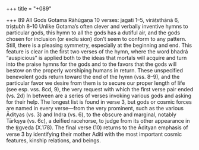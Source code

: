 +++
title = "+089"

+++
89
All Gods
Gotama Rāhūgaṇa
10 verses: jagatī 1–5, virāṭsthānā 6, triṣṭubh 8–10
Unlike Gotama’s often clever and verbally inventive hymns to particular gods, this  hymn to all the gods has a dutiful air, and the gods chosen for inclusion (or exclu sion) don’t seem to conform to any pattern. Still, there is a pleasing symmetry,  especially at the beginning and end. This feature is clear in the first two verses of the  hymn, where the word bhadrá “auspicious” is applied both to the ideas that mortals  will acquire and turn into the praise hymns for the gods and to the favors that the  gods will bestow on the properly worshiping humans in return. These unspecified  benevolent gods return toward the end of the hymn (vss. 8–9), and the particular  favor we desire from them is to secure our proper length of life (see esp. vss. 8cd, 9),  the very request with which the first verse pair ended (vs. 2d)
In between are a series of verses invoking various gods and asking for their help.  The longest list is found in verse 3, but gods or cosmic forces are named in every  verse—from the very prominent, such as the various Ādityas (vs. 3) and Indra (vs.  6), to the obscure and marginal, notably Tārkṣya (vs. 6c), a deified racehorse, to  judge from its other appearance in the R̥gveda (X.178). The final verse (10) returns  to the Ādityan emphasis of verse 3 by identifying their mother Aditi with the most  important cosmic features, kinship relations, and beings.